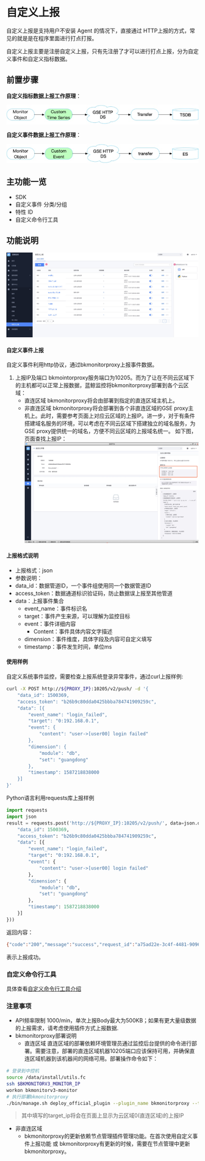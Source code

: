 # 自定义上报

自定义上报是支持用户不安装 Agent 的情况下，直接通过 HTTP上报的方式，常见的就是是在程序里面进行打点打报。

自定义上报主要是注册自定义上报，只有先注册了才可以进行打点上报，分为自定义事件和自定义指标数据。

## 前置步骤

**自定义指标数据上报工作原理**：

![-w2020](media/15769097214595.jpg)

**自定义事件数据上报工作原理**：

![](media/15887429342933.jpg)


## 主功能一览

* SDK
* 自定义事件 分类/分组
* 特性 ID
* 自定义命令行工具

## 功能说明

![-w2020](media/15754476249189.jpg)

#### 自定义事件上报


自定义事件利用http协议，通过bkmonitorproxy上报事件数据。

1. 上报IP及端口
     bkmointorproxy服务端口为10205。而为了让在不同云区域下的主机都可以正常上报数据，蓝鲸监控将bkmonitorproxy部署到各个云区域：
     - 直连区域
       bkmonitorproxy将会由部署到指定的直连区域主机上。
     - 非直连区域
       bkmonitorproxy将会部署到各个非直连区域的GSE proxy主机上。此时，需要参考页面上对应云区域的上报IP。进一步，对于有条件搭建域名服务的环境，可以考虑在不同云区域下搭建独立的域名服务，为GSE proxy提供统一的域名，方便不同云区域的上报域名统一。
     如下图，页面查找上报IP：
    ![](media/15887429814674.jpg)


#### 上报格式说明

- 上报格式：json
- 参数说明：
- data_id：数据管道ID，一个事件组使用同一个数据管道ID
- access_token：数据通道标识验证码，防止数据误上报至其他管道
- data：上报事件集合
  - event_name：事件标识名
  - target：事件产生来源，可以理解为监控目标
  - event：事件详细内容
    - Content：事件具体内容文字描述
  - dimension：事件维度，具体字段及内容可自定义填写
  - timestamp：事件发生时间，单位ms

#### 使用样例

   自定义系统事件监控，需要检查上报系统登录异常事件，通过curl上报样例:

   ```bash
   curl -X POST http://${PROXY_IP}:10205/v2/push/ -d '{
       "data_id": 1500369,
       "access_token": "b26b9c80dda0425bbba784741909259c",
       "data": [{
           "event_name": "login_failed",
           "target": "0:192.168.0.1",
           "event": {
               "content": "user->[user00] login failed"
           },
           "dimension": {
               "module": "db",
               "set": "guangdong"
           },
           "timestamp": 1587218838000
       }]
   }'
   ```

   Python语言利用requests库上报样例

   ```python
   import requests
   import json
   result = requests.post('http://${PROXY_IP}:10205/v2/push/', data=json.dumps({
       "data_id": 1500369,
       "access_token": "b26b9c80dda0425bbba784741909259c",
       "data": [{
           "event_name": "login_failed",
           "target": "0:192.168.0.1",
           "event": {
               "content": "user->[user00] login failed"
           },
           "dimension": {
               "module": "db",
               "set": "guangdong"
           },
           "timestamp": 1587218838000
       }]
   }))
   ```

   返回内容：

   ```bash
{"code":"200","message":"success","request_id":"a75ad22e-3c4f-4481-9096-c4947bf47187","result":"true"}
   ```

   表示上报成功。

### 自定义命令行工具

具体查看[自定义命令行工具介绍](../../guide/custom-report-tools.md)

### 注意事项

   - API频率限制 1000/min，单次上报Body最大为500KB；如果有更大量级数据的上报需求，请考虑使用插件方式上报数据.
   - bkmonitorproxy部署说明
       - 直连区域
          直连区域的部署依赖环境管理员通过监控后台提供的命令进行部署。需要注意，部署的直连区域机器10205端口应该保持可用，并确保直连区域机器到该机器间的网络可用。部署操作命令如下：

```bash
# 登录到中控机
source /data/install/utils.fc
ssh $BKMONITORV3_MONITOR_IP
workon bkmonitorv3-monitor
# 执行部署bkmonitorproxy
./bin/manage.sh deploy_official_plugin --plugin_name bkmonitorproxy --target_hosts ${target_ip},${target_ip}
```

> 其中填写的target_ip将会在页面上显示为云区域0(直连区域)的上报IP

- 非直连区域
  - bkmonitorproxy的更新依赖节点管理插件管理功能。在首次使用自定义事件上报功能 或 bkmonitorproxy有更新的时候，需要在节点管理中更新bkmonitorproxy。

